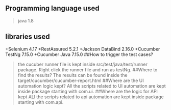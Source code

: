 ## Programming language used
>java 1.8
## libraries used
+Selenium 4.17
+RestAssured 5.2.1
+Jackson DataBind 2.16.0
+Cucumber TestNg 7.15.0
+Cucumber Java 7.15.0
##How to trigger the test cases?
> the cucuber runner file is kept inside src/test/java/test/runner package. Right click the runner file and run as testNg.
##Where to find the results?
> The results can be found inside the target/cucumber/cucumber-report.html
##Where are the UI automation logic kept?
> All the scripts related to UI automation are kept inside package starting with com.ui.
##Where are the logic for API kept
> ALl the scripts related to api automation are kept inside package starting with com.api.
